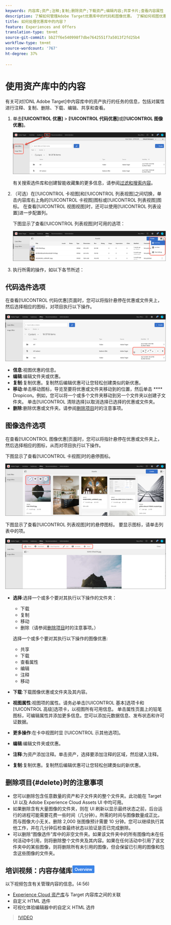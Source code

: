```yaml
---
keywords: 内容库;资产;注释;复制;删除资产;下载资产;编辑内容;共享卡片;查看内容属性
description: 了解如何管理Adobe Target优惠库中的代码和图像优惠。 了解如何视图优惠的详细信息以及如何编辑、复制、移动或删除优惠。
title: 如何处理优惠库中的内容？
feature: Experiences and Offers
translation-type: tm+mt
source-git-commit: bb27f6e540998f7dbe7642551f7a5013f2fd25b4
workflow-type: tm+mt
source-wordcount: '767'
ht-degree: 37%

---
```



# 使用资产库中的内容

有关可对[!DNL Adobe Target]中内容库中的资产执行的任务的信息，包括对属性进行注释、复制、删除、下载、编辑、共享和查看。

1. 单击&#x200B;**[!UICONTROL 优惠]** > **[!UICONTROL 代码优惠]**&#x200B;或&#x200B;**[!UICONTROL 图像优惠]**。

   ![代码优惠和图像优惠选项卡](/help/c-experiences/c-manage-content/assets/offers-both.png)

   有关搜索选件库和创建智能收藏集的更多信息，请参阅[过滤和搜索内容](/help/c-experiences/c-manage-content/filter-and-search-content.md#concept_3B59B8F025BF4CEA82ECC5199D365276)。

1. （可选）在[!UICONTROL 卡视图]和[!UICONTROL 列表视图]之间切换，单击内容库右上角的[!UICONTROL 卡视图]图标或[!UICONTROL 列表视图]图标。 在查看[!UICONTROL 视图视图]时，还可以使用[!UICONTROL 列表设置]进一步配置列。

   下图显示了查看[!UICONTROL 列表视图]时可用的选项：

   ![列表视图选项](/help/c-experiences/c-manage-content/assets/view-settings-options.png)

1. 执行所需的操作，如以下各节所述：

## 代码选件选项

在查看[!UICONTROL 代码优惠]页面时，您可以将指针悬停在优惠或文件夹上，然后选择相应的图标，对项目执行以下操作。

![“代码优惠”选项卡上的悬停图标](/help/c-experiences/c-manage-content/assets/code-offers-hover-icons.png)

* **信息**:视图优惠的信息。
* **编辑**:编辑文件夹或优惠。
* **复制**:复制优惠。复制然后编辑优惠可让您轻松创建类似的新优惠。
* **移动**:单击移动图标，导览至要将优惠或文件夹移动到的位置，然后单击 **** Dropicon。例如，您可以将一个或多个文件夹移动到另一个文件夹以创建子文件夹。 单击[!UICONTROL 清除选择]以取消选择已选择的优惠或文件夹。
* **删除**:删除优惠或文件夹。请参阅[删除项目](#delete)时的注意事项。

## 图像选件选项

在查看[!UICONTROL 图像优惠]页面时，您可以将指针悬停在优惠或文件夹上，然后选择相应的图标，从而对项目执行以下操作。

下图显示了查看[!UICONTROL 卡视图]时的悬停图标。

![在卡优惠中时，将鼠标图标悬停在“图像视图”选项卡上](/help/c-experiences/c-manage-content/assets/image-offers-hover-icons.png)

下图显示了查看[!UICONTROL 列表视图]时的悬停图标。 要显示图标，请单击列表中的项。

![当处于优惠视图时，将图标悬停在“图像列表”选项卡上](/help/c-experiences/c-manage-content/assets/list-view-hover.png)

* **选择**:选择一个或多个要对其执行以下操作的文件夹：

   * 下载
   * 复制
   * 移动
   * 删除（请参阅[删除项目](#delete)时的注意事项。）

   选择一个或多个要对其执行以下操作的图像优惠:

   * 共享
   * 下载
   * 查看属性
   * 编辑
   * 注释
   * 移动


* **下载**:下载图像优惠或文件夹及其内容。
* **视图属性**:视图项的属性。请务必单击[!UICONTROL 基本]选项卡和[!UICONTROL 高级]选项卡，以视图所有可用信息。 单击属性页面上的铅笔图标，可编辑属性并添加更多信息。您可以添加元数据信息、发布状态和许可证数据。
* **更多操作**:在卡中视图时显 [!UICONTROL 示其他选项]。
* **编辑**:编辑文件夹或优惠。
* **注释**:为资产添加注释。单击资产，选择要添加注释的区域，然后键入注释。
* **复制**:复制优惠。复制然后编辑优惠可让您轻松创建类似的新优惠。

## 删除项目{#delete}时的注意事项

* 您可以删除包含任意数量的资产和子文件夹的整个文件夹。此功能在 Target UI 以及 Adobe Experience Cloud Assets UI 中均可用。
* 如果删除含有大量图像的文件夹，则在 UI 刷新以显示最终状态之前，后台运行的进程可能需要花费一些时间（几分钟）。所需的时间与图像数量成正比，而与图像大小无关。删除 2,000 张图像预计需要 10 分钟。您可以继续执行其他工作，并在几分钟后检查最终状态以验证是否已完成删除。
* 可以删除“图像选件”库中的非空文件夹。如果该文件夹中的所有图像均未在任何活动中引用，则将删除整个文件夹及其内容。如果在任何活动中引用了该文件夹中的某些图像，则将删除所有未引用的图像，但会保留已引用的图像和包含这些图像的文件夹。

## 培训视频：内容存储库![概述徽章](/help/assets/overview.png)

以下视频包含有关管理内容的信息。(4:56)

* [Experience Cloud 资产库](https://experienceleague.adobe.com/docs/core-services/interface/assets/creative-cloud.html)与 Target 内容库之间的关联
* 自定义 HTML 选件
* 可视化体验编辑器中的自定义 HTML 选件

>[!VIDEO](https://video.tv.adobe.com/v/17387)